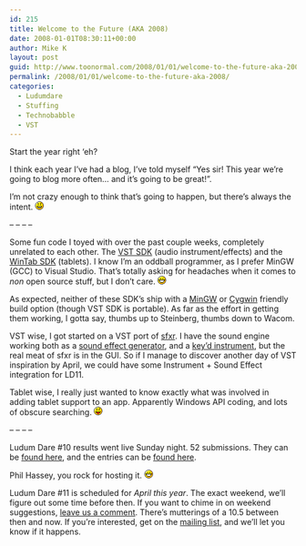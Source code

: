 ```yaml
---
id: 215
title: Welcome to the Future (AKA 2008)
date: 2008-01-01T08:30:11+00:00
author: Mike K
layout: post
guid: http://www.toonormal.com/2008/01/01/welcome-to-the-future-aka-2008/
permalink: /2008/01/01/welcome-to-the-future-aka-2008/
categories:
  - Ludumdare
  - Stuffing
  - Technobabble
  - VST
---
```

Start the year right &#8216;eh?

I think each year I&#8217;ve had a blog, I&#8217;ve told myself &#8220;Yes sir! This year we&#8217;re going to blog more often&#8230; and it&#8217;s going to be great!&#8221;. 

I&#8217;m not crazy enough to think that&#8217;s going to happen, but there&#8217;s always the intent.  <img src='/wp-includes/images/smilies/icon_smile.gif' alt=':)' class='wp-smiley' />

&#8211; &#8211; &#8211; &#8211;

Some fun code I toyed with over the past couple weeks, completely unrelated to each other. The [VST SDK](http://www.steinberg.de/324_1.html) (audio instrument/effects) and the [WinTab SDK](http://www.wacomeng.com/devsupport/ibmpc/downloads.html) (tablets). I know I&#8217;m an oddball programmer, as I prefer MinGW (GCC) to Visual Studio. That&#8217;s totally asking for headaches when it comes to _non_ open source stuff, but I don&#8217;t care.  <img src='/wp-includes/images/smilies/icon_biggrin.gif' alt=':D' class='wp-smiley' />

As expected, neither of these SDK&#8217;s ship with a [MinGW](http://www.mingw.org) or [Cygwin](http://www.cygwin.com) friendly build option (though VST SDK is portable). As far as the effort in getting them working, I gotta say, thumbs up to Steinberg, thumbs down to Wacom.

VST wise, I got started on a VST port of [sfxr](http://www.imitationpickles.org/ludum/2007/12/13/sfxr-sound-effects-for-all/). I have the sound engine working both as a [sound effect generator](http://junk.mikekasprzak.com/Research/sfxrVst/sfxrVst01.zip), and a [key&#8217;d instrument](http://junk.mikekasprzak.com/Research/sfxrVst/sfxrVst02.zip), but the real meat of sfxr is in the GUI. So if I manage to discover another day of VST inspiration by April, we could have some Instrument + Sound Effect integration for LD11.

Tablet wise, I really just wanted to know exactly what was involved in adding tablet support to an app. Apparently Windows API coding, and lots of obscure searching.  <img src='/wp-includes/images/smilies/icon_razz.gif' alt=':P' class='wp-smiley' />

&#8211; &#8211; &#8211; &#8211;

Ludum Dare #10 results went live Sunday night. 52 submissions. They can be [found here](http://www.imitationpickles.org/ludum/category/ld10/?compo_limit=52), and the entries can be [found here](http://www.imitationpickles.org/ludum/category/ld10/?tag=final+final&mythumb_nav=1).

Phil Hassey, you rock for hosting it.  <img src='/wp-includes/images/smilies/icon_biggrin.gif' alt=':D' class='wp-smiley' />

Ludum Dare #11 is scheduled for _April this year_. The exact weekend, we&#8217;ll figure out some time before then. If you want to chime in on weekend suggestions, [leave us a comment](http://www.imitationpickles.org/ludum/2007/12/31/ludum-dare-11-april-2008/). There&#8217;s mutterings of a 10.5 between then and now. If you&#8217;re interested, get on the [mailing list](http://www.gamecompo.com/mailing-list/), and we&#8217;ll let you know if it happens.